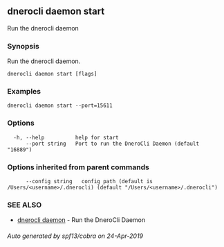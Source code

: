 ## dnerocli daemon start

Run the dnerocli daemon

### Synopsis

Run the dnerocli daemon.

```
dnerocli daemon start [flags]
```

### Examples

```
dnerocli daemon start --port=15611
```

### Options

```
  -h, --help          help for start
      --port string   Port to run the DneroCli Daemon (default "16889")
```

### Options inherited from parent commands

```
      --config string   config path (default is /Users/<username>/.dnerocli) (default "/Users/<username>/.dnerocli")
```

### SEE ALSO

* [dnerocli daemon](dnerocli_daemon.md)	 - Run the DneroCli Daemon

###### Auto generated by spf13/cobra on 24-Apr-2019
